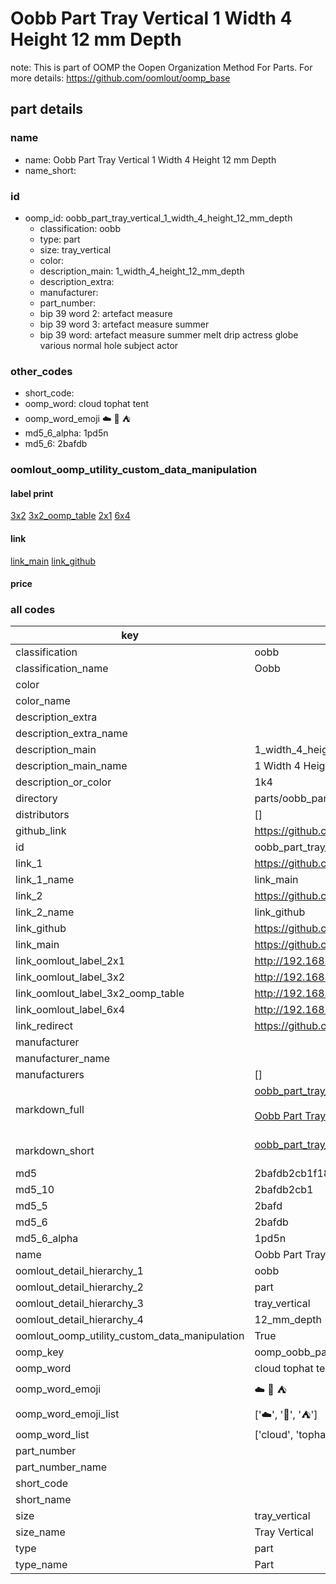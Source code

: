 # Oobb Part Tray Vertical 1 Width 4 Height 12 mm Depth  

note: This is part of OOMP the Oopen Organization Method For Parts. For more details: https://github.com/oomlout/oomp_base

##  part details
  







### name
* name: Oobb Part Tray Vertical 1 Width 4 Height 12 mm Depth
* name_short: 
### id
* oomp_id: oobb_part_tray_vertical_1_width_4_height_12_mm_depth
  * classification: oobb
  * type: part
  * size: tray_vertical
  * color: 
  * description_main: 1_width_4_height_12_mm_depth
  * description_extra: 
  * manufacturer: 
  * part_number: 
  * bip 39 word 2: artefact measure
  * bip 39 word 3: artefact measure summer
  * bip 39 word: artefact measure summer melt drip actress globe various normal hole subject actor

### other_codes
* short_code: 
* oomp_word: cloud tophat tent
* oomp_word_emoji :cloud: :tophat: :tent:
* md5_6_alpha: 1pd5n
* md5_6: 2bafdb






### oomlout_oomp_utility_custom_data_manipulation
#### label print
[3x2](http://192.168.1.245:1112/?label=oomp%201pd5n)
[3x2_oomp_table](http://192.168.1.108:1112/?label=oomp%201pd5n)
[2x1](http://192.168.1.242:1112/?label=oomp%201pd5n)
[6x4](http://192.168.1.55:1112/?label=oomp%201pd5n)    

#### link

[link_main](https://github.com/oomlout/oomlout_oomp_version_1_messy/tree/main/parts/oobb_part_tray_vertical_1_width_4_height_12_mm_depth) [link_github](https://github.com/oomlout/oomlout_oomp_version_1_messy/tree/main/parts/oobb_part_tray_vertical_1_width_4_height_12_mm_depth)                             

#### price







### all codes 
| key | value |  
| --- | --- |  
| classification | oobb |  
| classification_name | Oobb |  
| color |  |  
| color_name |  |  
| description_extra |  |  
| description_extra_name |  |  
| description_main | 1_width_4_height_12_mm_depth |  
| description_main_name | 1 Width 4 Height 12 mm Depth |  
| description_or_color | 1k4 |  
| directory | parts/oobb_part_tray_vertical_1_width_4_height_12_mm_depth |  
| distributors | [] |  
| github_link | https://github.com/oomlout/oomlout_oomp_part_src/tree/main/parts/oobb_part_tray_vertical_1_width_4_height_12_mm_depth |  
| id | oobb_part_tray_vertical_1_width_4_height_12_mm_depth |  
| link_1 | https://github.com/oomlout/oomlout_oomp_version_1_messy/tree/main/parts/oobb_part_tray_vertical_1_width_4_height_12_mm_depth |  
| link_1_name | link_main |  
| link_2 | https://github.com/oomlout/oomlout_oomp_version_1_messy/tree/main/parts/oobb_part_tray_vertical_1_width_4_height_12_mm_depth |  
| link_2_name | link_github |  
| link_github | https://github.com/oomlout/oomlout_oomp_version_1_messy/tree/main/parts/oobb_part_tray_vertical_1_width_4_height_12_mm_depth |  
| link_main | https://github.com/oomlout/oomlout_oomp_version_1_messy/tree/main/parts/oobb_part_tray_vertical_1_width_4_height_12_mm_depth |  
| link_oomlout_label_2x1 | http://192.168.1.242:1112/?label=oomp%201pd5n |  
| link_oomlout_label_3x2 | http://192.168.1.245:1112/?label=oomp%201pd5n |  
| link_oomlout_label_3x2_oomp_table | http://192.168.1.108:1112/?label=oomp%201pd5n |  
| link_oomlout_label_6x4 | http://192.168.1.55:1112/?label=oomp%201pd5n |  
| link_redirect | https://github.com/oomlout/oomlout_oomp_version_1_messy/tree/main/parts/oobb_part_tray_vertical_1_width_4_height_12_mm_depth |  
| manufacturer |  |  
| manufacturer_name |  |  
| manufacturers | [] |  
| markdown_full | [oobb_part_tray_vertical_1_width_4_height_12_mm_depth](none)<br>[](none)<br>[Oobb Part Tray Vertical 1 Width 4 Height 12 Mm Depth](none)<br><br> |  
| markdown_short | [oobb_part_tray_vertical_1_width_4_height_12_mm_depth](none)<br><br> |  
| md5 | 2bafdb2cb1f18c680b2198abb2627867 |  
| md5_10 | 2bafdb2cb1 |  
| md5_5 | 2bafd |  
| md5_6 | 2bafdb |  
| md5_6_alpha | 1pd5n |  
| name | Oobb Part Tray Vertical 1 Width 4 Height 12 mm Depth |  
| oomlout_detail_hierarchy_1 | oobb |  
| oomlout_detail_hierarchy_2 | part |  
| oomlout_detail_hierarchy_3 | tray_vertical |  
| oomlout_detail_hierarchy_4 | 12_mm_depth |  
| oomlout_oomp_utility_custom_data_manipulation | True |  
| oomp_key | oomp_oobb_part_tray_vertical_1_width_4_height_12_mm_depth |  
| oomp_word | cloud tophat tent |  
| oomp_word_emoji | :cloud: :tophat: :tent: |  
| oomp_word_emoji_list | [':cloud:', ':tophat:', ':tent:'] |  
| oomp_word_list | ['cloud', 'tophat', 'tent'] |  
| part_number |  |  
| part_number_name |  |  
| short_code |  |  
| short_name |  |  
| size | tray_vertical |  
| size_name | Tray Vertical |  
| type | part |  
| type_name | Part |  
